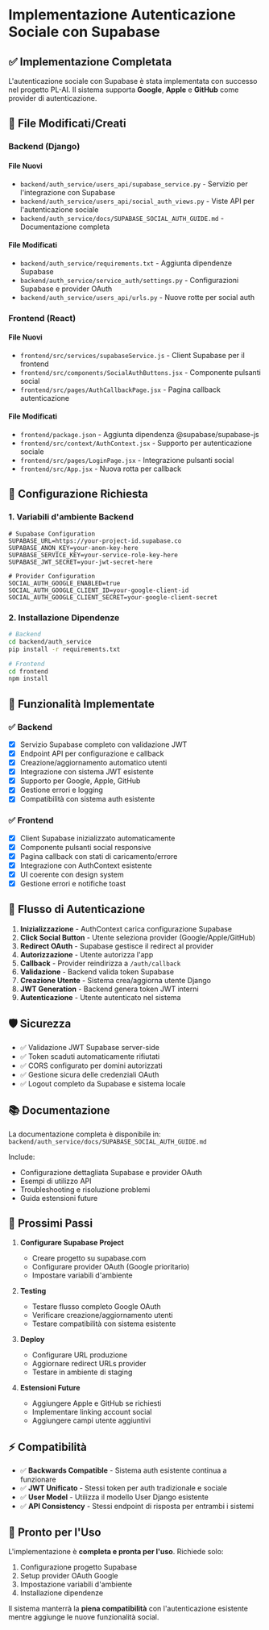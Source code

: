 # Implementazione Autenticazione Sociale con Supabase

## ✅ Implementazione Completata

L'autenticazione sociale con Supabase è stata implementata con successo nel progetto PL-AI. Il sistema supporta **Google**, **Apple** e **GitHub** come provider di autenticazione.

## 📁 File Modificati/Creati

### Backend (Django)

#### File Nuovi
- `backend/auth_service/users_api/supabase_service.py` - Servizio per l'integrazione con Supabase
- `backend/auth_service/users_api/social_auth_views.py` - Viste API per l'autenticazione sociale
- `backend/auth_service/docs/SUPABASE_SOCIAL_AUTH_GUIDE.md` - Documentazione completa

#### File Modificati
- `backend/auth_service/requirements.txt` - Aggiunta dipendenze Supabase
- `backend/auth_service/service_auth/settings.py` - Configurazioni Supabase e provider OAuth
- `backend/auth_service/users_api/urls.py` - Nuove rotte per social auth

### Frontend (React)

#### File Nuovi
- `frontend/src/services/supabaseService.js` - Client Supabase per il frontend
- `frontend/src/components/SocialAuthButtons.jsx` - Componente pulsanti social
- `frontend/src/pages/AuthCallbackPage.jsx` - Pagina callback autenticazione

#### File Modificati
- `frontend/package.json` - Aggiunta dipendenza @supabase/supabase-js
- `frontend/src/context/AuthContext.jsx` - Supporto per autenticazione sociale
- `frontend/src/pages/LoginPage.jsx` - Integrazione pulsanti social
- `frontend/src/App.jsx` - Nuova rotta per callback

## 🔧 Configurazione Richiesta

### 1. Variabili d'ambiente Backend
```env
# Supabase Configuration
SUPABASE_URL=https://your-project-id.supabase.co
SUPABASE_ANON_KEY=your-anon-key-here
SUPABASE_SERVICE_KEY=your-service-role-key-here
SUPABASE_JWT_SECRET=your-jwt-secret-here

# Provider Configuration
SOCIAL_AUTH_GOOGLE_ENABLED=true
SOCIAL_AUTH_GOOGLE_CLIENT_ID=your-google-client-id
SOCIAL_AUTH_GOOGLE_CLIENT_SECRET=your-google-client-secret
```

### 2. Installazione Dipendenze
```bash
# Backend
cd backend/auth_service
pip install -r requirements.txt

# Frontend
cd frontend
npm install
```

## 🌟 Funzionalità Implementate

### ✅ Backend
- [x] Servizio Supabase completo con validazione JWT
- [x] Endpoint API per configurazione e callback
- [x] Creazione/aggiornamento automatico utenti
- [x] Integrazione con sistema JWT esistente
- [x] Supporto per Google, Apple, GitHub
- [x] Gestione errori e logging
- [x] Compatibilità con sistema auth esistente

### ✅ Frontend
- [x] Client Supabase inizializzato automaticamente
- [x] Componente pulsanti social responsive
- [x] Pagina callback con stati di caricamento/errore
- [x] Integrazione con AuthContext esistente
- [x] UI coerente con design system
- [x] Gestione errori e notifiche toast

## 🔄 Flusso di Autenticazione

1. **Inizializzazione** - AuthContext carica configurazione Supabase
2. **Click Social Button** - Utente seleziona provider (Google/Apple/GitHub)
3. **Redirect OAuth** - Supabase gestisce il redirect al provider
4. **Autorizzazione** - Utente autorizza l'app
5. **Callback** - Provider reindirizza a `/auth/callback`
6. **Validazione** - Backend valida token Supabase
7. **Creazione Utente** - Sistema crea/aggiorna utente Django
8. **JWT Generation** - Backend genera token JWT interni
9. **Autenticazione** - Utente autenticato nel sistema

## 🛡️ Sicurezza

- ✅ Validazione JWT Supabase server-side
- ✅ Token scaduti automaticamente rifiutati
- ✅ CORS configurato per domini autorizzati
- ✅ Gestione sicura delle credenziali OAuth
- ✅ Logout completo da Supabase e sistema locale

## 📚 Documentazione

La documentazione completa è disponibile in:
`backend/auth_service/docs/SUPABASE_SOCIAL_AUTH_GUIDE.md`

Include:
- Configurazione dettagliata Supabase e provider OAuth
- Esempi di utilizzo API
- Troubleshooting e risoluzione problemi
- Guida estensioni future

## 🚀 Prossimi Passi

1. **Configurare Supabase Project**
   - Creare progetto su supabase.com
   - Configurare provider OAuth (Google prioritario)
   - Impostare variabili d'ambiente

2. **Testing**
   - Testare flusso completo Google OAuth
   - Verificare creazione/aggiornamento utenti
   - Testare compatibilità con sistema esistente

3. **Deploy**
   - Configurare URL produzione
   - Aggiornare redirect URLs provider
   - Testare in ambiente di staging

4. **Estensioni Future**
   - Aggiungere Apple e GitHub se richiesti
   - Implementare linking account social
   - Aggiungere campi utente aggiuntivi

## ⚡ Compatibilità

- ✅ **Backwards Compatible** - Sistema auth esistente continua a funzionare
- ✅ **JWT Unificato** - Stessi token per auth tradizionale e sociale
- ✅ **User Model** - Utilizza il modello User Django esistente
- ✅ **API Consistency** - Stessi endpoint di risposta per entrambi i sistemi

## 🎯 Pronto per l'Uso

L'implementazione è **completa e pronta per l'uso**. Richiede solo:
1. Configurazione progetto Supabase
2. Setup provider OAuth Google
3. Impostazione variabili d'ambiente
4. Installazione dipendenze

Il sistema manterrà la **piena compatibilità** con l'autenticazione esistente mentre aggiunge le nuove funzionalità social. 